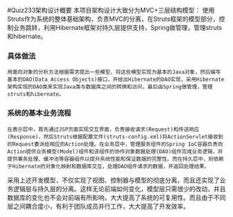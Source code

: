 #Quiz233架构设计概要
本项目架构设计大致分为MVC+三层结构模型：
	使用Struts作为系统的整体基础架构，负责MVC的分离，在Struts框架的模型部分，控制业务跳转，利用Hibernate框架对持久层提供支持，Spring做管理，管理struts和hibernate。

### 具体做法
	用面向对象的分析方法根据需求提出一些模型，将这些模型实现为基本的Java对象，然后编写基本的DAO(Data Access Objects)接口，并给出Hibernate的DAO实现，采用Hibernate架构实现的DAO类来实现Java类与数据库之间的转换和访问，最后由Spring做管理，管理struts和hibernate。

### 系统的基本业务流程
	在表示层中，首先通过JSP页面实现交互界面，负责接收请求(Request)和传送响应(Response)，然后Struts根据配置文件(struts-config.xml)将ActionServlet接收到的Request委派给相应的Action处理。在业务层中，管理服务组件的Spring IoC容器负责向Action提供业务模型(Model)组件和该组件的协作对象数据处理(DAO)组件完成业务逻辑，并提供事务处理、缓冲池等容器组件以提升系统性能和保证数据的完整性。而在持久层中，则依赖于Hibernate的对象化映射和数据库交互，处理DAO组件请求的数据，并返回处理结果。

采用上述开发模型，不仅实现了视图、控制器与模型的彻底分离，而且还实现了业务逻辑层与持久层的分离。这样无论前端如何变化，模型层只需很少的改动，并且数据库的变化也不会对前端有所影响，大大提高了系统的可复用性。而且由于不同层之间耦合度小，有利于团队成员并行工作，大大提高了开发效率。

